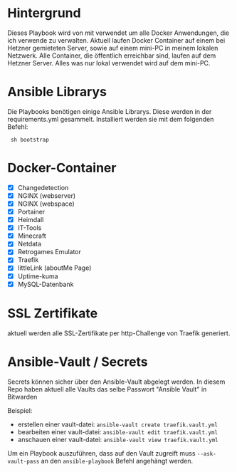 # Hintergrund

Dieses Playbook wird von mit verwendet um alle Docker Anwendungen, die ich verwende zu verwalten. Aktuell laufen Docker Container auf einem bei Hetzner gemieteten Server, sowie auf einem mini-PC in meinem lokalen Netzwerk. Alle Container, die öffentlich erreichbar sind, laufen auf dem Hetzner Server. Alles was nur lokal verwendet wird auf dem mini-PC.

# Ansible Librarys

Die Playbooks benötigen einige Ansible Librarys. Diese werden in der requirements.yml gesammelt.
Installiert werden sie mit dem folgenden Befehl:

<code> sh bootstrap </code>

# Docker-Container

- [x] Changedetection
- [x] NGINX (webserver)
- [x] NGINX (webspace)
- [x] Portainer
- [x] Heimdall
- [x] IT-Tools
- [x] Minecraft
- [x] Netdata
- [x] Retrogames Emulator
- [x] Traefik
- [x] littleLink (aboutMe Page)
- [x] Uptime-kuma
- [x] MySQL-Datenbank

# SSL Zertifikate

aktuell werden alle SSL-Zertifikate per http-Challenge von Traefik generiert.

# Ansible-Vault / Secrets

Secrets können sicher über den Ansible-Vault abgelegt werden.
In diesem Repo haben aktuell alle Vaults das selbe Passwort "Ansible Vault" in Bitwarden

Beispiel:

- erstellen einer vault-datei: `ansible-vault create traefik.vault.yml`
- bearbeiten einer vault-datei: `ansible-vault edit traefik.vault.yml`
- anschauen einer vault-datei: `ansible-vault view traefik.vault.yml`

Um ein Playbook auszuführen, dass auf den Vault zugreift muss `--ask-vault-pass` an den `ansible-playbook` Befehl angehängt werden.
